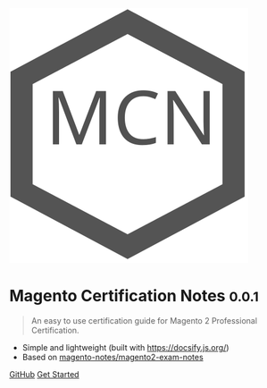<!-- _coverpage.md -->

![logo](_media/icon.svg)

# Magento Certification Notes <small>0.0.1</small>

> An easy to use certification guide for Magento 2 Professional Certification.

- Simple and lightweight (built with https://docsify.js.org/)
- Based on [magento-notes/magento2-exam-notes](https://github.com/magento-notes/magento2-exam-notes)

[GitHub](https://github.com/magento-lucknow/certification-notes/)
[Get Started](README.md)